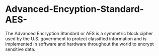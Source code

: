 # Advanced-Encyption-Standard-AES-
The Advanced Encryption Standard or AES is a symmetric block cipher used by the U.S. government to protect classified information and is implemented in software and hardware throughout the world to encrypt sensitive data.
